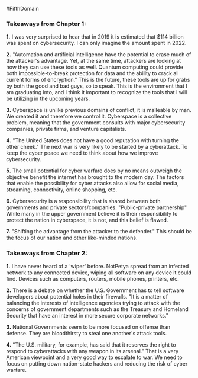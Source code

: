 #FifthDomain
### Takeaways from Chapter 1:

**1.** I was very surprised to hear that in 2019 it is estimated that $114 billion was spent on cybersecurity. I can only imagine the amount spent in 2022.

**2.** "Automation and artificial intelligence have the potential to erase much of the attacker's advantage. Yet, at the same time, attackers are looking at how they can use these tools as well. Quantum computing could provide both impossible-to-break protection for data and the ability to crack all current forms of encryption." This is the future, these tools are up for grabs by both the good and bad guys, so to speak. This is the environment that I am graduating into, and I think it important to recognize the tools that I will be utilizing in the upcoming years. 

**3.** Cyberspace is unlike previous domains of conflict, it is malleable by man. We created it and therefore we control it. Cyberspace is a collective problem, meaning that the government consults with major cybersecurity companies, private firms, and venture capitalists. 

**4.** "The United States does not have a good reputation with turning the other cheek." The next war is very likely to be started by a cyberattack. To keep the cyber peace we need to think about how we improve cybersecurity.

**5.** The small potential for cyber warfare does by no means outweigh the objective benefit the internet has brought to the modern day. The factors that enable the possibility for cyber attacks also allow for social media, streaming, connectivity, online shopping, etc.

**6.** Cybersecurity is a responsibility that is shared between both governments and private sectors/companies. "Public-private partnership" While many in the upper government believe it is their responsibility to protect the nation in cyberspace, it is not, and this belief is flawed. 

**7.**  "Shifting the advantage from the attacker to the defender." This should be the focus of our nation and other like-minded nations.

### Takeaways from Chapter 2:

**1.** I have never heard of a 'wiper' before. NotPetya spread from an infected network to any connected device, wiping all software on any device it could find. Devices such as computers, routers, mobile phones, printers, etc.

**2.** There is a debate on whether the U.S. Government has to tell software developers about potential holes in their firewalls. "It is a matter of balancing the interests of intelligence agencies trying to attack with the concerns of government departments such as the Treasury and Homeland Security that have an interest in more secure corporate networks."

**3.** National Governments seem to be more focused on offense than defense. They are bloodthirsty to steal one another's attack tools.

**4.** "The U.S. military, for example, has said that it reserves the right to respond to cyberattacks with any weapon in its arsenal." That is a very American viewpoint and a very good way to escalate to war. We need to focus on putting down nation-state hackers and reducing the risk of cyber warfare.